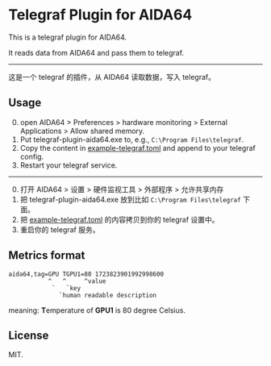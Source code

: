 # Telegraf Plugin for AIDA64

This is a telegraf plugin for AIDA64.

It reads data from AIDA64 and pass them to telegraf.

---

这是一个 telegraf 的插件，从 AIDA64 读取数据，写入 telegraf。

## Usage

0. open AIDA64 > Preferences > hardware monitoring > External Applications > Allow shared memory.
1. Put telegraf-plugin-aida64.exe to, e.g., `C:\Program Files\telegraf`.
2. Copy the content in [example-telegraf.toml]() and append to your telegraf config.
3. Restart your telegraf service.

---

0. 打开 AIDA64 > 设置 > 硬件监视工具 > 外部程序 > 允许共享内存
1. 把 telegraf-plugin-aida64.exe 放到比如 `C:\Program Files\telegraf` 下面。
2. 把 [example-telegraf.toml]() 的内容拷贝到你的 telegraf 设置中。
3. 重启你的 telegraf 服务。

## Metrics format
```
aida64,tag=GPU TGPU1=80 1723823901992998600
           ^   ^     ^value
            `   `key
              `human readable description
```

meaning: **T**emperature of **GPU1** is 80 degree Celsius.

## License

MIT.

